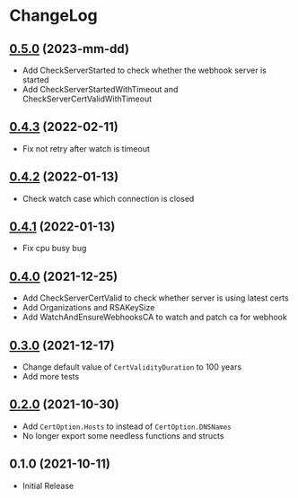 # ChangeLog

## [0.5.0] (2023-mm-dd)

* Add CheckServerStarted to check whether the webhook server is started
* Add CheckServerStartedWithTimeout and CheckServerCertValidWithTimeout

## [0.4.3] (2022-02-11)

* Fix not retry after watch is timeout

## [0.4.2] (2022-01-13)

* Check watch case which connection is closed

## [0.4.1] (2022-01-13)

* Fix cpu busy bug

## [0.4.0] (2021-12-25)

* Add CheckServerCertValid to check whether server is using latest certs
* Add Organizations and RSAKeySize
* Add WatchAndEnsureWebhooksCA to watch and patch ca for webhook

## [0.3.0] (2021-12-17)

* Change default value of `CertValidityDuration` to 100 years
* Add more tests

## [0.2.0] (2021-10-30)

* Add `CertOption.Hosts` to instead of `CertOption.DNSNames`
* No longer export some needless functions and structs


## 0.1.0 (2021-10-11)

* Initial Release


[0.2.0]: https://github.com/mozillazg/webhookcert/compare/v0.1.0...v0.2.0
[0.3.0]: https://github.com/mozillazg/webhookcert/compare/v0.2.0...v0.3.0
[0.4.0]: https://github.com/mozillazg/webhookcert/compare/v0.3.0...v0.4.0
[0.4.1]: https://github.com/mozillazg/webhookcert/compare/v0.4.0...v0.4.1
[0.4.2]: https://github.com/mozillazg/webhookcert/compare/v0.4.1...v0.4.2
[0.4.3]: https://github.com/mozillazg/webhookcert/compare/v0.4.2...v0.4.3
[0.5.0]: https://github.com/mozillazg/webhookcert/compare/v0.4.3...v0.5.0
[0.6.0]: https://github.com/mozillazg/webhookcert/compare/v0.5.0...v0.6.0
